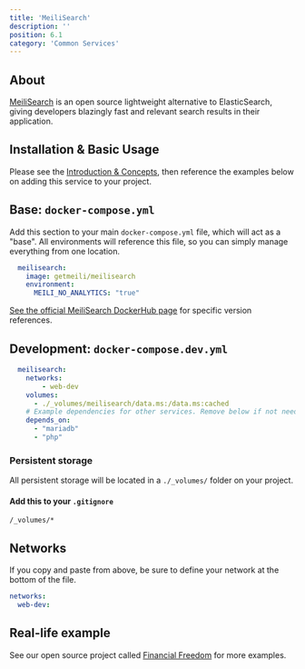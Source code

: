 ```yaml
---
title: 'MeiliSearch'
description: ''
position: 6.1
category: 'Common Services'
---
```

## About
[MeiliSearch](https://www.meilisearch.com/) is an open source lightweight alternative to ElasticSearch, giving developers blazingly fast and relevant search results in their application.

## Installation & Basic Usage
Please see the [Introduction & Concepts](/getting-started/introduction), then reference the examples below on adding this service to your project.

## Base: `docker-compose.yml`
Add this section to your main `docker-compose.yml` file, which will act as a "base". All environments will reference this file, so you can simply manage everything from one location.
```yaml
  meilisearch:
    image: getmeili/meilisearch
    environment:
      MEILI_NO_ANALYTICS: "true"
```

[See the official MeiliSearch DockerHub page](https://hub.docker.com/r/getmeili/meilisearch/tags) for specific version references.

## Development: `docker-compose.dev.yml`
```yaml
  meilisearch:
    networks:
        - web-dev
    volumes: 
      - ./_volumes/meilisearch/data.ms:/data.ms:cached
    # Example dependencies for other services. Remove below if not needed
    depends_on:
      - "mariadb"
      - "php"
```

### Persistent storage
All persistent storage will be located in a `./_volumes/` folder on your project.
#### Add this to your `.gitignore`
```
/_volumes/*
```

## Networks
If you copy and paste from above, be sure to define your network at the bottom of the file.

```yaml
networks:
  web-dev:
```

## Real-life example
See our open source project called [Financial Freedom](https://github.com/serversideup/financial-freedom) for more examples.